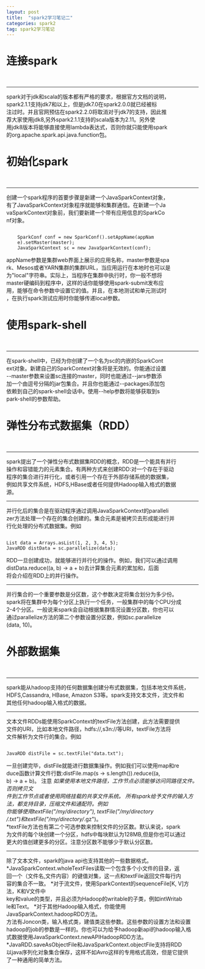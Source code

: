```yaml
---
layout: post
title:  "spark2学习笔记二"
categories: spark2
tag: spark2学习笔记
---
```


连接spark
============
<br />

****

spark对于jdk和scala的版本都有严格的要求，根据官方文档的说明，  
spark2.1.1支持jdk7和以上，但是jdk7.0在spark2.0.0就已经被标  
注过时。并且官网预估在spark2.2.0将取消对于jdk7的支持，因此推  
荐大家使用jdk8,另外spark2.1.1支持的scala版本为2.11。另外使  
用jdk8版本将能够直接使用lambda表达式，否则你就只能使用spark  
的org.apache.spark.api.java.function包。


初始化spark
============
<br />

****

创建一个spark程序的首要步骤是新建一个JavaSparkContext对象，  
有了JavaSparkContext对象程序就能够和集群通信。在新建一个Ja  
vaSparkContext对象前，我们要新建一个带有应用信息的SparkCo  
nf对象。

<pre><code>
    SparkConf conf = new SparkConf().setAppName(appNam  
    e).setMaster(master);  
    JavaSparkContext sc = new JavaSparkContext(conf);
</code></pre>

appName参数是集群web界面上展示的应用名称，master参数是spa  
rk、Mesos或者YARN集群的集群URL，当应用运行在本地时也可以是  
为"local"字符串。实际上，当程序在集群中执行时，你一般不想将  
master硬编码到程序中，这样的话你能够使用spark-submit发布应  
用，能够在命令参数中设置它的值。并且，在本地测试和单元测试时  
，在执行spark测试应用时你能够传递local参数。


使用spark-shell
===============
<br />

****

在spark-shell中，已经为你创建了一个名为sc的内嵌的SparkCont  
ext对象。新建自己的SparkContext对象将是无效的。你能通过设置  
--master参数来设置sc连接的master，同时也能通过--jars参数添  
加一个由逗号分隔的jar包集合。并且你也能通过--packages添加包  
依赖到自己的spark-shell会话中。使用--help参数将能够获取到s  
park-shell的参数帮助。


弹性分布式数据集（RDD）
===============
<br />

****

spark提出了一个弹性分布式数据集RDD的概念，RDD是一个能具有并行  
操作和容错能力的元素集合。有两种方式来创建RDD:对一个存在于驱动  
程序的集合进行并行化，或者引用一个存在于外部存储系统的数据集，  
例如共享文件系统，HDFS,HBase或者任何提供Hadoop输入格式的数据  
源。

****


并行化后的集合是在驱动程序通过调用JavaSparkContext的paralleli  
zer方法处理一个存在的集合创建的。集合元素是被拷贝去形成能进行并  
行化处理的分布式数据集。例如
<pre><code>
List<Integer> data = Arrays.asList(1, 2, 3, 4, 5);
JavaRDD<Integer> distData = sc.parallelize(data);
</code></pre>

RDD一旦创建成功，就能够进行并行化的操作。例如，我们可以通过调用
distData.reduce((a, b) -> a + b)去计算集合元素的累加和，后面  
将会介绍在RDD上的并行操作。
****


并行集合的一个重要参数是分区数，这个参数决定将集合划分为多少份。  
spark将在集群中为每个分区上执行一个任务，一般集群中的每个CPU分成  
2-4个分区。一般说来spark会自动根据集群情况设置分区数，你也可以  
通过parallelize方法的第二个参数设置分区数，例如sc.parallelize  
(data, 10)。


外部数据集
===============
<br />

****

spark能从hadoop支持的任何数据集创建分布式数据集，包括本地文件系统，  
HDFS,Cassandra, HBase, Amazon S3等。spark支持文本文件，流文件和  
其他任何hadoop输入格式的数据。

****

文本文件RDDs能使用SparkContext的textFile方法创建，此方法需要提供  
文件的URI，比如本地文件路径，hdfs://,s3n://等URI，textFile方法将  
文件解析为文件行的集合。例如
<pre><code>
JavaRDD<String> distFile = sc.textFile("data.txt");
</pre></code>
一旦创建完毕，distFile就能进行数据集操作。例如我们可以使用map和re  
duce函数计算文件行数:distFile.map(s -> s.length()).reduce((a,   
b) -> a + b)。
注意
*如果使用本地文件路径，工作节点必须能够访问同路径文件。否则拷贝文  
件到工作节点或者使用网络挂载的共享文件系统。
*所有spark给予文件的输入方法，都支持目录，压缩文件和通配符。例如  
你能够使用textFile("/my/directory"), textFile("/my/directory  
/*.txt")和textFile("/my/directory/*.gz")。  
*textFile方法也有第二个可选参数来控制文件的分区数。默认来说，spark  
为文件的每个块创建一个分区，hdfs中每块默认为128MB,但是你也可以通过  
更大的值创建更多的分区。注意分区数不能够少于默认分区数。  

****

除了文本文件，spark的java api也支持其他的一些数据格式。  
*JavaSparkContext.wholeTextFiles读取一个包含多个小文件的目录，返  
回一个（文件名,文件内容）的键值对集，这一点和textFile返回文件每行内  
容的集合不一致。
*对于流文件，使用SparkContext的sequenceFile[K, V]方法，K和V文件中  
key和value的类型，并且必须为Hadoop的writable的子类，例如intWritab  
le和Text。
*对于其他Hadoop输入格式，你能使用JavaSparkContext.hadoopRDD方法。  
方法有Joncon类，输入格式类，建值类这些参数。这些参数的设置方法和设置  
hadoop的job的参数是一样的。你也可以为给予hadoop新api的hadoop输入格  
式数据使用JavaSparkContext.newAPIHadoopRDD方法。
*JavaRDD.saveAsObjectFile和JavaSparkContext.objectFile支持将RDD  
以java序列化对象集合保存，这样不如Avro这样的专用格式高效，但是它提供  
了一种通用的简单方法。